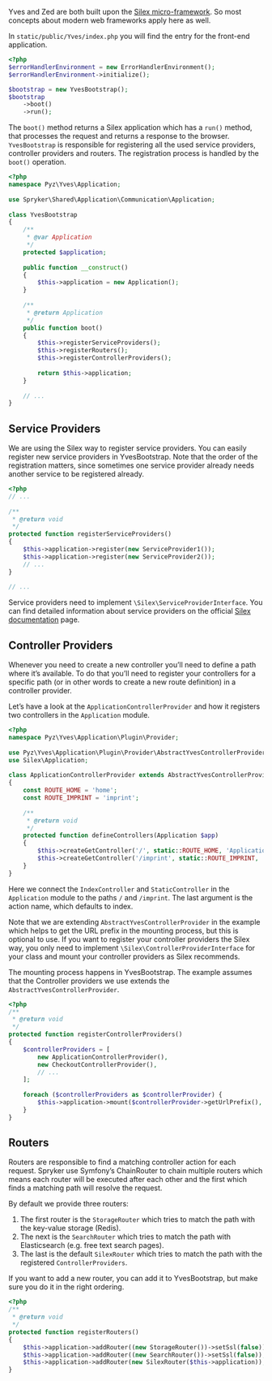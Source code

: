 <!--used to be: http://spryker.github.io/tutorials/yves/yves-bootstrapping/-->
Yves and Zed are both built upon the [Silex micro-framework](https://silex.symfony.com/doc/2.0/). So most concepts about modern web frameworks apply here as well.

In `static/public/Yves/index.php` you will find the entry for the front-end application.

```php
<?php
$errorHandlerEnvironment = new ErrorHandlerEnvironment();
$errorHandlerEnvironment->initialize();

$bootstrap = new YvesBootstrap();
$bootstrap
    ->boot()
    ->run();
```

The `boot()` method returns a Silex application which has a `run()` method, that processes the request and returns a response to the browser.  `YvesBootstrap` is responsible for registering all the used service providers, controller providers and routers. The registration process is handled by the `boot()` operation.

```php
<?php
namespace Pyz\Yves\Application;
 
use Spryker\Shared\Application\Communication\Application;
 
class YvesBootstrap
{
    /**
     * @var Application
     */
    protected $application;
 
    public function __construct()
    {
        $this->application = new Application();
    }
 
    /**
     * @return Application
     */
    public function boot()
    {
        $this->registerServiceProviders();
        $this->registerRouters();
        $this->registerControllerProviders();
 
        return $this->application;
    }
 
    // ...
}
```

## Service Providers
We are using the Silex way to register service providers. You can easily register new service providers in YvesBootstrap. Note that the order of the registration matters, since sometimes one service provider already needs another service to be registered already.

```php
<?php
// ...
 
/**
 * @return void
 */
protected function registerServiceProviders()
{
    $this->application->register(new ServiceProvider1());
    $this->application->register(new ServiceProvider2());
    // ...
}
 
// ...
```

Service providers need to implement `\Silex\ServiceProviderInterface`. You can find detailed information about service providers on the official [Silex documentation](https://silex.symfony.com/doc/2.0/providers.html) page.

## Controller Providers
Whenever you need to create a new controller you’ll need to define a path where it’s available. To do that you’ll need to register your controllers for a specific path (or in other words to create a new route definition) in a controller provider.

Let’s have a look at the `ApplicationControllerProvider` and how it registers two controllers in the `Application` module.

```php
<?php
namespace Pyz\Yves\Application\Plugin\Provider;
 
use Pyz\Yves\Application\Plugin\Provider\AbstractYvesControllerProvider;
use Silex\Application;
 
class ApplicationControllerProvider extends AbstractYvesControllerProvider
{
    const ROUTE_HOME = 'home';
    const ROUTE_IMPRINT = 'imprint';
 
    /**
     * @return void
     */
    protected function defineControllers(Application $app)
    {
        $this->createGetController('/', static::ROUTE_HOME, 'Application', 'Index');
        $this->createGetController('/imprint', static::ROUTE_IMPRINT, 'Application', 'Static', 'imprint');
    }
}
```
Here we connect the `IndexController` and `StaticController` in the `Application` module to the paths `/` and `/imprint`. The last argument is the action name, which defaults to index.

Note that we are extending `AbstractYvesControllerProvider` in the example which helps to get the URL prefix in the mounting process, but this is optional to use. If you want to register your controller providers the Silex way, you only need to implement `\Silex\ControllerProviderInterface` for your class and mount your controller providers as Silex recommends.

The mounting process happens in YvesBootstrap. The example assumes that the Controller providers we use extends the `AbstractYvesControllerProvider`.

```php
<?php
/**
 * @return void
 */
protected function registerControllerProviders()
{
    $controllerProviders = [
        new ApplicationControllerProvider(),
        new CheckoutControllerProvider(),
        // ...
    ];
 
    foreach ($controllerProviders as $controllerProvider) {
        $this->application->mount($controllerProvider->getUrlPrefix(), $controllerProvider);
    }
}
```

## Routers
Routers are responsible to find a matching controller action for each request. Spryker use Symfony’s ChainRouter to chain multiple routers which means each router will be executed after each other and the first which finds a matching path will resolve the request.

By default we provide three routers:

1. The first router is the `StorageRouter` which tries to match the path with the key-value storage (Redis).
2. The next is the `SearchRouter` which tries to match the path with Elasticsearch (e.g. free text search pages).
3. The last is the default `SilexRouter` which tries to match the path with the registered `ControllerProviders`.

If you want to add a new router, you can add it to YvesBootstrap, but make sure you do it in the right ordering.

```php
<?php
/**
 * @return void
 */
protected function registerRouters()
{
    $this->application->addRouter((new StorageRouter())->setSsl(false));
    $this->application->addRouter((new SearchRouter())->setSsl(false));
    $this->application->addRouter(new SilexRouter($this->application));
}
```
